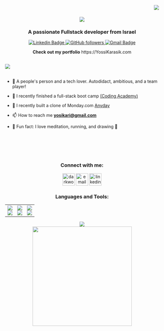 
<img align="right" src="https://visitor-badge.laobi.icu/badge?page_id=yosikari.yosikari">

<h1 align="center">
  <a href="https://git.io/typing-svg">
    <img src="https://readme-typing-svg.herokuapp.com/?lines=Hello,+There!+👋;...This+is+Yossi+Karasik....;Nice+to+meet+you!&center=true&size=30">
  </a>
</h1>
<h3 align="center">A passionate Fullstack developer from Israel</h3>

<div align="center">
  <p>
    <a href="https://www.linkedin.com/in/yosikari/">
      <img src="https://img.shields.io/badge/-yosikari-blue?style=flat-square&logo=Linkedin&logoColor=white" alt="Linkedin Badge">
    </a>
    <a href="https://github.com/yosikari/?tab=follow">
      <img src="https://img.shields.io/github/followers/yosikari?label=Follow&style=social" alt="GitHub followers">
    </a>
    <a href="mailto:yosikari@gmail.com">
      <img src="https://img.shields.io/badge/-yosikari@gmail.com-c14438?style=flat-square&logo=Gmail&logoColor=white" alt="Gmail Badge">
    </a>
  </p>
</div>

  
<p align="center"><b>Check out my portfolio</b> https://YossiKarasik.com</p> 
<br/>

<img src='https://res.cloudinary.com/dcqcatktj/image/upload/v1685880339/Monkey_Kid_Coding_yn9x4s.gif' align='left'>
<br/><br/>

- 🧲 A people's person and a tech lover. Autodidact, ambitious, and a team player!

- 🎯 I recently finished a full-stack boot camp [(Coding Academy)](https://www.coding-academy.org/v3/?cmp=BrandEnglishFeb23&gclid=CjwKCAiAl9efBhAkEiwA4Torigf0sr9cFii_tNJF_GuFoiu0J-abGblKx85dgrnVulaBvWVo--2I4xoCbioQAvD_BwE)

- 🌱 I recently built a clone of Monday.com [Anyday](https://github.com/yosikari/Anyday)

- 📫 How to reach me **yosikari@gmail.com**

- 💙 Fun fact: I love meditation, running, and drawing 🎨
<br/><br/><br/><br/><br/><br/>
<h3 align="center">Connect with me:</h3>
<p align="center">
  <a href="https://yossikarasik.com"><img src="https://img.icons8.com/fluent/96/000000/domain.png" alt="darkwood" height="40" width="40"/></a>
  <a href="mailto:yosikari@gmail.com"><img src="https://img.icons8.com/color/96/000000/gmail.png" alt="email" height="40" width="40"/></a>
  <a href="https://www.linkedin.com/in/yosikari"><img src="https://img.icons8.com/color/96/000000/linkedin.png" alt="linkedin" height="40" width="40"/></a>
</p>

<h3 align="center">Languages and Tools:</h3>
<div align="center">
  <table style="border-collapse: collapse;" border="0">
    <tr>
      <td align="left" style="border: none;">
        <a href="https://skillicons.dev">
          <img src="https://skillicons.dev/icons?i=mongodb,express,react,nodejs" />
        </a><br/>
        <a href="https://skillicons.dev">
          <img src="https://skillicons.dev/icons?i=sass,materialui,bootstrap,tailwind" />
        </a>
      </td>
      <td align="center" style="border: none;">
        <a href="https://skillicons.dev">
          <img src="https://skillicons.dev/icons?i=js,ts,html,css" />
        </a><br/>
        <a href="https://skillicons.dev">
          <img src="https://skillicons.dev/icons?i=angular,vue,nextjs,redux" />
        </a>
      </td>
      <td align="right" style="border: none;">
        <a href="https://skillicons.dev">
          <img src="https://skillicons.dev/icons?i=postman,mysql,prisma,firebase" />
        </a><br/>
        <a href="https://skillicons.dev">
          <img src="https://skillicons.dev/icons?i=py,flask,cs,dotnet" />
        </a>
      </td>
    </tr>
  </table>
          <a href="https://skillicons.dev">
          <img src="https://skillicons.dev/icons?i=github,vscode,visualstudio,aws,azure,jquery,arduino,php,replit,stackoverflow,vercel,figma" />
        </a>
</div>

<div align=center>
    <a href="https://github.com/anuraghazra/github-readme-stats">
      <img width=325 align="center" src="https://github-readme-stats.vercel.app/api/top-langs/?username=yosikari&hide=c%23,powershell,Mathematica,Ruby,Objective-C,Objective-C%2b%2b,Cuda&title_color=61dafb&text_color=ffffff&icon_color=61dafb&bg_color=20232a&langs_count=8&layout=compact&border_color=61dafb&hide_border=true" />
    </a>
  </div>
  
  










